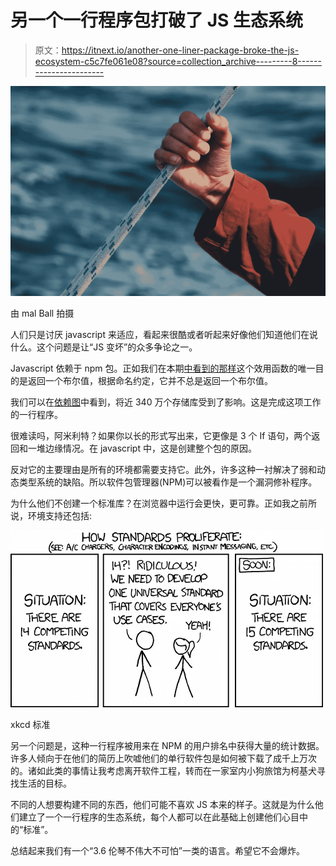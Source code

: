 # 另一个一行程序包打破了 JS 生态系统

> 原文：<https://itnext.io/another-one-liner-package-broke-the-js-ecosystem-c5c7fe061e08?source=collection_archive---------8----------------------->

![](img/44cf3c31d4ad8ac10f4ce45192c73b67.png)

由 mal Ball 拍摄

人们只是讨厌 javascript 来适应，看起来很酷或者听起来好像他们知道他们在说什么。这个问题是让“JS 变坏”的众多争论之一。

Javascript 依赖于 npm 包。正如我们在本期[中看到的那样](https://github.com/then/is-promise/issues/13)这个效用函数的唯一目的是返回一个布尔值，根据命名约定，它并不总是返回一个布尔值。

我们可以在[依赖图](https://github.com/then/is-promise/network/dependents)中看到，将近 340 万个存储库受到了影响。这是完成这项工作的一行程序。

很难读吗，阿米利特？如果你以长的形式写出来，它更像是 3 个 If 语句，两个返回和一堆边缘情况。在 javascript 中，这是创建整个包的原因。

反对它的主要理由是所有的环境都需要支持它。此外，许多这种一衬解决了弱和动态类型系统的缺陷。所以软件包管理器(NPM)可以被看作是一个漏洞修补程序。

为什么他们不创建一个标准库？在浏览器中运行会更快，更可靠。正如我之前所说，环境支持还包括:

![](img/2ce240e4d5f4bf4aa4a0812e2d827654.png)

xkcd 标准

另一个问题是，这种一行程序被用来在 NPM 的用户排名中获得大量的统计数据。许多人倾向于在他们的简历上吹嘘他们的单行软件包是如何被下载了成千上万次的。诸如此类的事情让我考虑离开软件工程，转而在一家室内小狗旅馆为柯基犬寻找生活的目标。

不同的人想要构建不同的东西，他们可能不喜欢 JS 本来的样子。这就是为什么他们建立了一个一行程序的生态系统，每个人都可以在此基础上创建他们心目中的“标准”。

总结起来我们有一个“3.6 伦琴不伟大不可怕”一类的语言。希望它不会爆炸。